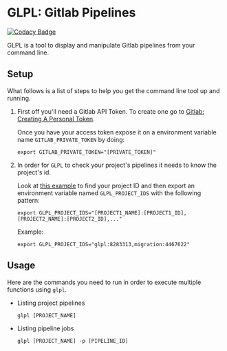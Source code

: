 # GLPL: Gitlab Pipelines

[![Codacy Badge](https://api.codacy.com/project/badge/Grade/b88745d71e95457d992e36ef08dbaef4)](https://app.codacy.com/app/joaofcosta/glpl?utm_source=github.com&utm_medium=referral&utm_content=joaofcosta/glpl&utm_campaign=Badge_Grade_Dashboard)

GLPL is a tool to display and manipulate Gitlab pipelines from your command line.

## Setup

What follows is a list of steps to help you get the command line tool up and running.

1. First off you'll need a Gitlab API Token. To create one go to [Gitlab: Creating A Personal Token](https://docs.gitlab.com/ee/user/profile/personal_access_tokens.html#creating-a-personal-access-token).

	Once you have your access token expose it on a environment variable name `GITLAB_PRIVATE_TOKEN` by doing:

	```
	export GITLAB_PRIVATE_TOKEN="[PRIVATE_TOKEN]"
	```

2. In order for `GLPL` to check your project's pipelines it needs to know the project's id.

	Look at [this example](https://i.imgur.com/R6zQ1Es.png) to find your project ID and then export an environment variable named `GLPL_PROJECT_IDS` with the following pattern:

	```
	export GLPL_PROJECT_IDS="[PROJECT1_NAME]:[PROJECT1_ID],[PROJECT2_NAME]:[PROJECT2_ID],..."
	```

	Example:

	```
	export GLPL_PROJECT_IDS="glpl:8283313,migration:4467622"
	```

## Usage

Here are the commands you need to run in order to execute multiple functions using `glpl`.

* Listing project pipelines

	```
	glpl [PROJECT_NAME]
	```

* Listing pipeline jobs

	```
	glpl [PROJECT_NAME] -p [PIPELINE_ID]
	```
